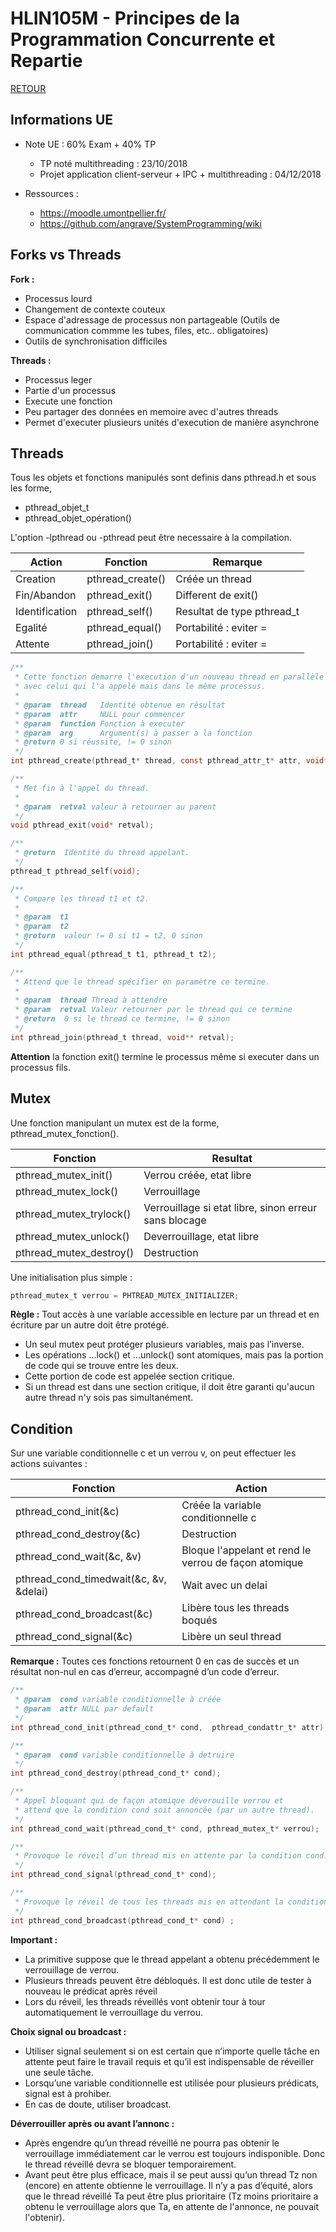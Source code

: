 # HLIN105M - Principes de la Programmation Concurrente et Repartie

[RETOUR](../../)

## Informations UE

- Note UE : 60% Exam + 40% TP
	- TP noté multithreading : 23/10/2018
	- Projet application client-serveur + IPC + multithreading : 04/12/2018

- Ressources : 
	- https://moodle.umontpellier.fr/
	- https://github.com/angrave/SystemProgramming/wiki

## Forks vs Threads

**Fork :**

- Processus lourd
- Changement de contexte couteux
- Espace d'adressage de processus non partageable (Outils de communication commme les tubes, files, etc.. obligatoires)
- Outils de synchronisation difficiles

**Threads :**

- Processus leger
- Partie d'un processus
- Execute une fonction
- Peu partager des données en memoire avec d'autres threads
- Permet d'executer plusieurs unités d'execution de manière asynchrone

## Threads

Tous les objets et fonctions manipulés sont definis dans pthread.h et sous les forme,

- pthread_objet_t
- pthread_objet_opération()

L'option -lpthread ou -pthread peut être necessaire à la compilation.

| Action         | Fonction         | Remarque                   |
|----------------|------------------|----------------------------|
| Creation       | pthread_create() | Créée un thread            |
| Fin/Abandon    | pthread_exit()   | Different de exit()        |
| Identification | pthread_self()   | Resultat de type pthread_t |
| Egalité        | pthread_equal()  | Portabilité : eviter =     |
| Attente        | pthread_join()   | Portabilité : eviter =     |

```c
/**
 * Cette fonction demarre l'execution d'un nouveau thread en parallèle 
 * avec celui qui l'a appelé mais dans le même processus.
 * 
 * @param  thread   Identité obtenue en résultat
 * @param  attr     NULL pour commencer
 * @param  function Fonction à executer
 * @param  arg      Argument(s) à passer a la fonction
 * @return 0 si réussite, != 0 sinon
 */
int pthread_create(pthread_t* thread, const pthread_attr_t* attr, void* (*function)(void*), void* arg);

/**
 * Met fin à l'appel du thread.
 * 
 * @param  retval valeur à retourner au parent
 */
void pthread_exit(void* retval);

/**
 * @return  Identité du thread appelant.
 */
pthread_t pthread_self(void);

/**
 * Compare les thread t1 et t2.
 * 
 * @param  t1 
 * @param  t2 
 * @return  valeur != 0 si t1 = t2, 0 sinon 
 */
int pthread_equal(pthread_t t1, pthread_t t2);

/**
 * Attend que le thread spécifier en paramètre ce termine.
 * 
 * @param  thread Thread à attendre
 * @param  retval Valeur retourner par le thread qui ce termine
 * @return  0 si le thread ce termine, != 0 sinon
 */
int pthread_join(pthread_t thread, void** retval);
```

**Attention** la fonction exit() termine le processus même si executer dans un processus fils.

## Mutex

Une fonction manipulant un mutex est de la forme, pthread_mutex_fonction().

| Fonction                | Resultat                                              |
|-------------------------|-------------------------------------------------------|
| pthread_mutex_init()    | Verrou créée, etat libre                              |
| pthread_mutex_lock()    | Verrouillage                                          |
| pthread_mutex_trylock() | Verrouillage si etat libre, sinon erreur sans blocage |
| pthread_mutex_unlock()  | Deverrouillage, etat libre                            |
| pthread_mutex_destroy() | Destruction                                           |

Une initialisation plus simple : 

```c
pthread_mutex_t verrou = PHTREAD_MUTEX_INITIALIZER;
```

**Règle :** Tout accès à une variable accessible en lecture par un thread et en écriture par un autre doit être protégé.

- Un seul mutex peut protéger plusieurs variables, mais pas l’inverse.
- Les opérations ...lock() et ...unlock() sont atomiques, mais pas la portion de code qui se trouve entre les deux.
- Cette portion de code est appelée section critique.
- Si un thread est dans une section critique, il doit être garanti qu'aucun autre thread n'y sois pas simultanément.

## Condition

Sur une variable conditionnelle c et un verrou v, on peut effectuer les actions suivantes :

| Fonction                               | Action                                                |
|----------------------------------------|-------------------------------------------------------|
| pthread_cond_init(&c)                  | Créée la variable conditionnelle c                    |
| pthread_cond_destroy(&c)               | Destruction                                           |
| pthread_cond_wait(&c, &v)              | Bloque l'appelant et rend le verrou de façon atomique |
| pthread_cond_timedwait(&c, &v, &delai) | Wait avec un delai                                    |
| pthread_cond_broadcast(&c)             | Libère tous les threads boqués                        |
| pthread_cond_signal(&c)                | Libère un seul thread                                 |

**Remarque :** Toutes ces fonctions retournent 0 en cas de succès et un résultat non-nul en cas d’erreur, accompagné d’un code d’erreur.

```c
/**
 * @param  cond variable conditionnelle à créée
 * @param  attr NULL par default
 */
int pthread_cond_init(pthread_cond_t* cond,  pthread_condattr_t* attr); 

/**
 * @param  cond variable conditionnelle à detruire
 */
int pthread_cond_destroy(pthread_cond_t* cond);

/**
 * Appel bloquant qui de façon atomique déverouille verrou et
 * attend que la condition cond soit annoncée (par un autre thread).
 */
int pthread_cond_wait(pthread_cond_t* cond, pthread_mutex_t* verrou);

/**
 * Provoque le réveil d’un thread mis en attente par la condition cond.
 */
int pthread_cond_signal(pthread_cond_t* cond);

/**
 * Provoque le réveil de tous les threads mis en attendant la condition cond.
 */
int pthread_cond_broadcast(pthread_cond_t* cond) ;
```

**Important :**

- La primitive suppose que le thread appelant a obtenu précédemment le verrouillage de verrou.
- Plusieurs threads peuvent être débloqués. Il est donc utile de tester à nouveau le prédicat après réveil
- Lors du réveil, les threads réveillés vont obtenir tour à tour automatiquement le verrouillage du verrou.

**Choix signal ou broadcast :**

- Utiliser signal seulement si on est certain que n’importe quelle tâche en attente peut faire le travail requis et qu’il est indispensable de réveiller une seule tâche.
- Lorsqu’une variable conditionnelle est utilisée pour plusieurs prédicats, signal est à prohiber.
- En cas de doute, utiliser broadcast.

**Déverrouiller après ou avant l’annonc :**

- Après engendre qu’un thread réveillé ne pourra pas obtenir le verrouillage immédiatement car le verrou est toujours indisponible. Donc le thread réveillé devra se bloquer temporairement.
- Avant peut être plus efficace, mais il se peut aussi qu’un thread Tz non (encore) en attente obtienne le verrouillage. Il n’y a pas d’équité, alors que le thread réveillé Ta peut être plus prioritaire (Tz moins prioritaire a obtenu le verrouillage alors que Ta, en attente de l'annonce, ne pouvait l'obtenir).